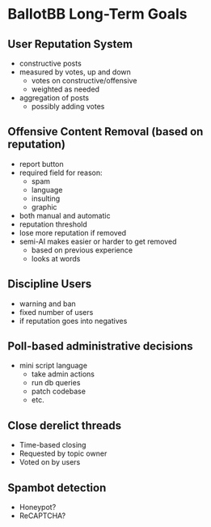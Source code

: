 # BallotBB Long-Term Goals

## User Reputation System

* constructive posts
* measured by votes, up and down
  * votes on constructive/offensive
  * weighted as needed
* aggregation of posts
  * possibly adding votes

## Offensive Content Removal (based on reputation)

* report button
* required field for reason:
  * spam
  * language
  * insulting
  * graphic
* both manual and automatic
* reputation threshold
* lose more reputation if removed
* semi-AI makes easier or harder to get removed
  * based on previous experience
  * looks at words

## Discipline Users
* warning and ban
* fixed number of users
* if reputation goes into negatives

## Poll-based administrative decisions
* mini script language
  * take admin actions
  * run db queries
  * patch codebase
  * etc.

## Close derelict threads
* Time-based closing
* Requested by topic owner
* Voted on by users

## Spambot detection
* Honeypot?
* ReCAPTCHA?
